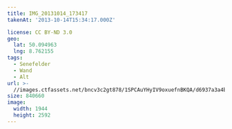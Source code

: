 ```yaml
---
title: IMG_20131014_173417
takenAt: '2013-10-14T15:34:17.000Z'

license: CC BY-ND 3.0
geo:
  lat: 50.094963
  lng: 8.762155
tags:
  - Senefelder
  - Wand
  - Alt
url: >-
  //images.ctfassets.net/bncv3c2gt878/1SPCAuYHyIV9oxuefnBKQA/d6937a3a4bbfc73152fdfb47a05da5ee/img_20131014_173417_10287272826_o
size: 840660
image:
  width: 1944
  height: 2592
---
```

